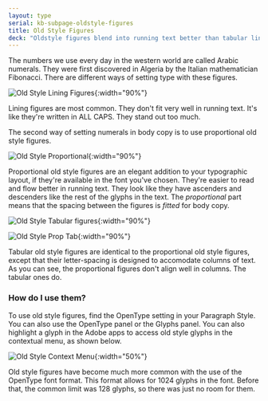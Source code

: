 ```yaml
---
layout: type
serial: kb-subpage-oldstyle-figures
title: Old Style Figures
deck: "Oldstyle figures blend into running text better than tabular lining."
---
```

The numbers we use every day in the western world are called Arabic numerals. They were first discovered in Algeria by the Italian mathematician Fibonacci. There are different ways of setting type with these figures.

![Old Style Lining Figures]({{site.url}}/svg/kb/oldstyle-lining-figures.svg){:width="90%"}

Lining figures are most common. They don't fit very well in running text. It's like they're written in ALL CAPS. They stand out too much.

The second way of setting numerals in body copy is to use proportional old style figures.

![Old Style Proportional]({{site.url}}/svg/kb/oldstyle-proportional.svg){:width="90%"}

Proportional old style figures are an elegant addition to your typographic layout, if they're available in the font you've chosen. They're easier to read and flow better in running text. They look like they have ascenders and descenders like the rest of the glyphs in the text. The *proportional* part means that the spacing between the figures is *fitted* for body copy.

![Old Style Tabular figures]({{site.url}}/svg/kb/oldstyle-tabular-figures.svg){:width="90%"}

![Old Style Prop Tab]({{site.url}}/svg/kb/oldstyle-prop-tab.svg){:width="90%"}

Tabular old style figures are identical to the proportional old style figures, except that their letter-spacing is designed to accomodate columns of text. As you can see, the proportional figures don't align well in columns. The tabular ones do.

### How do I use them?

To use old style figures, find the OpenType setting in your Paragraph Style. You can also use the OpenType panel or the Glyphs panel. You can also highlight a glyph in the Adobe apps to access old style glyphs in the contextual menu, as shown below.

![Old Style Context Menu]({{site.url}}/svg/kb/old-style-figures-context-menu.svg){:width="50%"}

Old style figures have become much more common with the use of the OpenType font format. This format allows for 1024 glyphs in the font. Before that, the common limit was 128 glyphs, so there was just no room for them.



